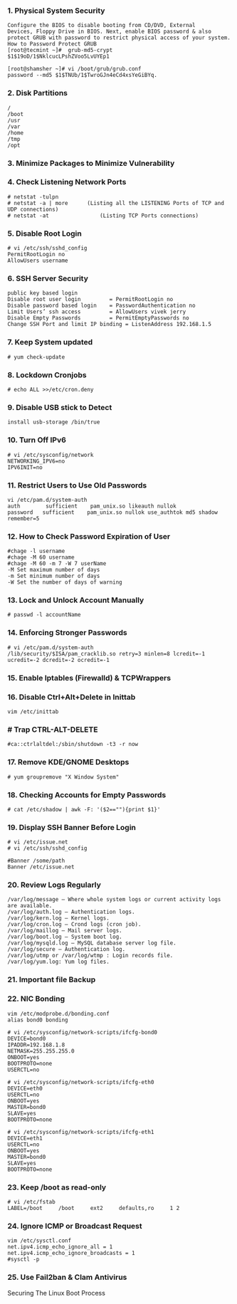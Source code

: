 
### 1. Physical System Security

    Configure the BIOS to disable booting from CD/DVD, External Devices, Floppy Drive in BIOS. Next, enable BIOS password & also protect GRUB with password to restrict physical access of your system.
    How to Password Protect GRUB
    [root@tecmint ~]#  grub-md5-crypt
    $1$19oD/1$NklcucLPshZVoo5LvUYEp1

    [root@shamsher ~]# vi /boot/grub/grub.conf
    password --md5 $1$TNUb/1$TwroGJn4eCd4xsYeGiBYq.

### 2. Disk Partitions
    /
    /boot
    /usr
    /var
    /home
    /tmp
    /opt

### 3. Minimize Packages to Minimize Vulnerability

### 4. Check Listening Network Ports

    # netstat -tulpn
    # netstat -a | more      (Listing all the LISTENING Ports of TCP and UDP connections)
    # netstat -at                (Listing TCP Ports connections)

### 5. Disable Root Login

    # vi /etc/ssh/sshd_config
    PermitRootLogin no
    AllowUsers username

### 6. SSH Server Security

    public key based login
    Disable root user login			= PermitRootLogin no
    Disable password based login    = PasswordAuthentication no
    Limit Users’ ssh access			= AllowUsers vivek jerry
    Disable Empty Passwords			= PermitEmptyPasswords no
    Change SSH Port and limit IP binding = ListenAddress 192.168.1.5


### 7. Keep System updated

    # yum check-update

###  8. Lockdown Cronjobs
    # echo ALL >>/etc/cron.deny

### 9. Disable USB stick to Detect

    install usb-storage /bin/true

### 10. Turn Off IPv6

    # vi /etc/sysconfig/network
    NETWORKING_IPV6=no
    IPV6INIT=no


### 11. Restrict Users to Use Old Passwords

    vi /etc/pam.d/system-auth
    auth        sufficient    pam_unix.so likeauth nullok
    password   sufficient    pam_unix.so nullok use_authtok md5 shadow remember=5

### 12. How to Check Password Expiration of User

    #chage -l username
    #chage -M 60 username
    #chage -M 60 -m 7 -W 7 userName
    -M Set maximum number of days
    -m Set minimum number of days
    -W Set the number of days of warning

### 13. Lock and Unlock Account Manually

    # passwd -l accountName

### 14. Enforcing Stronger Passwords

    # vi /etc/pam.d/system-auth
    /lib/security/$ISA/pam_cracklib.so retry=3 minlen=8 lcredit=-1 ucredit=-2 dcredit=-2 ocredit=-1


### 15. Enable Iptables (Firewalld)  & TCPWrappers 


### 16. Disable Ctrl+Alt+Delete in Inittab
    vim /etc/inittab
### # Trap CTRL-ALT-DELETE
    #ca::ctrlaltdel:/sbin/shutdown -t3 -r now


### 17. Remove KDE/GNOME Desktops
    # yum groupremove "X Window System"

### 18. Checking Accounts for Empty Passwords
    # cat /etc/shadow | awk -F: '($2==""){print $1}'

### 19. Display SSH Banner Before Login
    # vi /etc/issue.net
    # vi /etc/ssh/sshd_config

    #Banner /some/path
    Banner /etc/issue.net


### 20. Review Logs Regularly

    /var/log/message – Where whole system logs or current activity logs are available.
    /var/log/auth.log – Authentication logs.
    /var/log/kern.log – Kernel logs.
    /var/log/cron.log – Crond logs (cron job).
    /var/log/maillog – Mail server logs.
    /var/log/boot.log – System boot log.
    /var/log/mysqld.log – MySQL database server log file.
    /var/log/secure – Authentication log.
    /var/log/utmp or /var/log/wtmp : Login records file.
    /var/log/yum.log: Yum log files.

### 21. Important file Backup

### 22. NIC Bonding
    vim /etc/modprobe.d/bonding.conf
    alias bond0 bonding

    # vi /etc/sysconfig/network-scripts/ifcfg-bond0
    DEVICE=bond0
    IPADDR=192.168.1.8
    NETMASK=255.255.255.0
    ONBOOT=yes
    BOOTPROTO=none
    USERCTL=no

    # vi /etc/sysconfig/network-scripts/ifcfg-eth0
    DEVICE=eth0
    USERCTL=no
    ONBOOT=yes
    MASTER=bond0
    SLAVE=yes
    BOOTPROTO=none

    # vi /etc/sysconfig/network-scripts/ifcfg-eth1
    DEVICE=eth1
    USERCTL=no
    ONBOOT=yes
    MASTER=bond0
    SLAVE=yes
    BOOTPROTO=none

### 23. Keep /boot as read-only
    # vi /etc/fstab
    LABEL=/boot     /boot     ext2     defaults,ro     1 2

### 24. Ignore ICMP or Broadcast Request

    vim /etc/sysctl.conf
    net.ipv4.icmp_echo_ignore_all = 1
    net.ipv4.icmp_echo_ignore_broadcasts = 1
    #sysctl -p

### 25. Use Fail2ban & Clam Antivirus



Securing The Linux Boot Process



